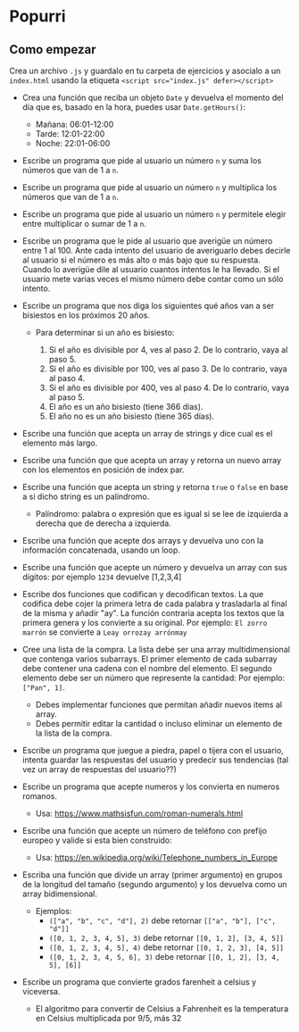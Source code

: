 # Popurri

## Como empezar

Crea un archivo `.js` y guardalo en tu carpeta de ejercicios y asocialo a un `index.html` usando la etiqueta `<script src="index.js" defer></script>`

- Crea una función que reciba un objeto `Date` y devuelva el momento del día que es, basado en la hora, puedes usar `Date.getHours()`:

  - Mañana: 06:01-12:00
  - Tarde: 12:01-22:00
  - Noche: 22:01-06:00

- Escribe un programa que pide al usuario un número `n` y suma los números que van de 1 a `n`.

- Escribe un programa que pide al usuario un número `n` y multiplica los números que van de 1 a `n`.

- Escribe un programa que pide al usuario un número `n` y permitele elegir entre multiplicar o sumar de 1 a `n`.

- Escribe un programa que le pide al usuario que averigüe un número entre 1 al 100. Ante cada intento del usuario de averiguarlo debes decirle al usuario si el número es más alto o más bajo que su respuesta. Cuando lo averigüe dile al usuario cuantos intentos le ha llevado. Si el usuario mete varias veces el mismo número debe contar como un sólo intento.

- Escribe un programa que nos diga los siguientes qué años van a ser bisiestos en los próximos 20 años.

  - Para determinar si un año es bisiesto:

    1. Si el año es divisible por 4, ves al paso 2. De lo contrario, vaya al paso 5.
    2. Si el año es divisible por 100, ves al paso 3. De lo contrario, vaya al paso 4.
    3. Si el año es divisible por 400, ves al paso 4. De lo contrario, vaya al paso 5.
    4. El año es un año bisiesto (tiene 366 días).
    5. El año no es un año bisiesto (tiene 365 días).

- Escribe una función que acepta un array de strings y dice cual es el elemento más largo.

- Escribe una función que que acepta un array y retorna un nuevo array con los elementos en posición de index par.

- Escribe una función que acepta un string y retorna `true` o `false` en base a si dicho string es un palíndromo.

  - Palíndromo: palabra o expresión que es igual si se lee de izquierda a derecha que de derecha a izquierda.

- Escribe una función que acepte dos arrays y devuelva uno con la información concatenada, usando un loop.

- Escribe una función que acepte un número y devuelva un array con sus dígitos: por ejemplo `1234` devuelve [1,2,3,4]

- Escribe dos funciones que codifican y decodifican textos. La que codifica debe cojer la primera letra de cada palabra y trasladarla al final de la misma y añadir "ay". La función contraria acepta los textos que la primera genera y los convierte a su original. Por ejemplo:
  `El zorro marrón` se convierte a `Leay orrozay arrónmay`

- Cree una lista de la compra. La lista debe ser una array multidimensional que contenga varios subarrays. El primer elemento de cada subarray debe contener una cadena con el nombre del elemento. El segundo elemento debe ser un número que represente la cantidad: Por ejemplo: `["Pan", 1]`.

  - Debes implementar funciones que permitan añadir nuevos items al array.
  - Debes permitir editar la cantidad o incluso eliminar un elemento de la lista de la compra.

- Escribe un programa que juegue a piedra, papel o tijera con el usuario, intenta guardar las respuestas del usuario y predecir sus tendencias (tal vez un array de respuestas del usuario??)

- Escribe un programa que acepte numeros y los convierta en numeros romanos.

  - Usa: https://www.mathsisfun.com/roman-numerals.html

- Escribe una función que acepte un número de teléfono con prefijo europeo y valide si esta bien construido:

  - Usa: https://en.wikipedia.org/wiki/Telephone_numbers_in_Europe

- Escriba una función que divide un array (primer argumento) en grupos de la longitud del tamaño (segundo argumento) y los devuelva como un array bidimensional.

  - Ejemplos:
    - `(["a", "b", "c", "d"], 2)` debe retornar `[["a", "b"], ["c", "d"]]`
    - `([0, 1, 2, 3, 4, 5], 3)` debe retornar `[[0, 1, 2], [3, 4, 5]]`
    - `([0, 1, 2, 3, 4, 5], 4)` debe retornar `[[0, 1, 2, 3], [4, 5]]`
    - `([0, 1, 2, 3, 4, 5, 6], 3)` debe retornar `[[0, 1, 2], [3, 4, 5], [6]]`

- Escribe un programa que convierte grados farenheit a celsius y viceversa.
  - El algoritmo para convertir de Celsius a Fahrenheit es la temperatura en Celsius multiplicada por 9/5, más 32
